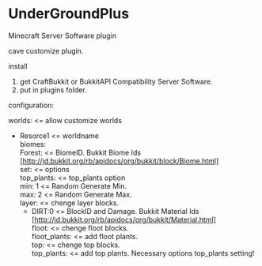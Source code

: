 UnderGroundPlus
===============

Minecraft Server Software plugin

cave customize plugin.

install<br/>
1. get CraftBukkit or BukkitAPI Compatibility Server Software.<br/>
2. put in plugins folder.<br/>

configuration:<br/>

worlds: <= allow customize worlds<br/>
- Resorce1 <= worldname<br/>
biomes:<br />
  Forest: <= BiomeID. Bukkit Biome Ids [http://jd.bukkit.org/rb/apidocs/org/bukkit/block/Biome.html]<br/>
  set: <= options<br />
    top_plants: <= top_plants option<br/>
      min: 1    <= Random Generate Min.<br/>
      max: 2    <= Random Generate Max.<br/>
  layer: <= chenge layer blocks.<br/>
   - DIRT:0 <= BlockID and Damage. Bukkit Material Ids [http://jd.bukkit.org/rb/apidocs/org/bukkit/Material.html]<br/>
  floot: <= chenge floot blocks.<br />
  floot_plants: <= add floot plants.<br/>
  top: <= chenge top blocks.<br/>
  top_plants: <= add top plants. Necessary options top_plants setting!<br/>
